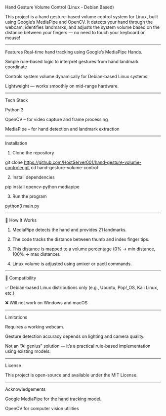 Hand Gesture Volume Control (Linux - Debian Based)

This project is a hand gesture-based volume control system for Linux, built using Google’s MediaPipe and OpenCV. It detects your hand through the webcam, identifies landmarks, and adjusts the system volume based on the distance between your fingers — no need to touch your keyboard or mouse!


---

Features
Real-time hand tracking using Google’s MediaPipe Hands.

Simple rule-based logic to interpret gestures from hand landmark coordinate
 
Controls system volume dynamically for Debian-based Linux systems.

Lightweight — works smoothly on mid-range hardware.



---

Tech Stack

Python 3

OpenCV – for video capture and frame processing

MediaPipe – for hand detection and landmark extraction

---

Installation

1. Clone the repository

git clone https://github.com/HostServer001/hand-gesture-volume-controler.git
cd hand-gesture-volume-control

2. Install dependencies

pip install opencv-python mediapipe

3. Run the program

python3 main.py


---

🧠 How It Works

1. MediaPipe detects the hand and provides 21 landmarks.


2. The code tracks the distance between thumb and index finger tips.


3. This distance is mapped to a volume percentage (0% → min distance, 100% → max distance).


4. Linux volume is adjusted using amixer or pactl commands.




---

🐧 Compatibility

✅ Debian-based Linux distributions only (e.g., Ubuntu, Pop!_OS, Kali Linux, etc.)

❌  Will not work on Windows and macOS



---

Limitations

Requires a working webcam.

Gesture detection accuracy depends on lighting and camera quality.

Not an “AI genius” solution — it’s a practical rule-based implementation using existing models.



--- 


License

This project is open-source and available under the MIT License.


---


Acknowledgements

Google MediaPipe for the hand tracking model.

OpenCV for computer vision utilities